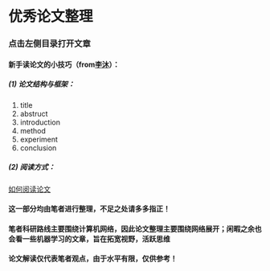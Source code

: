 # 优秀论文整理

### 点击左侧目录打开文章

#### 新手读论文的小技巧（from[李沐](https://zh.wikipedia.org/zh-sg/李沐_(科学家))）：
##### (1) 论文结构与框架：     
1. title                     
2. abstruct             
3. introduction                   
4. method                            
5. experiment
6. conclusion    
 
##### (2) 阅读方式：
[如何阅读论文](https://www.bilibili.com/video/BV1H44y1t75x/?spm_id_from=333.999.0.0&vd_source=8a3dd36862125e80dc439254ef65d959)


#### 这一部分均由笔者进行整理，不足之处请多多指正！

#### 笔者科研路线主要围绕计算机网络，因此论文整理主要围绕网络展开；闲暇之余也会看一些机器学习的文章，旨在拓宽视野，活跃思维

#### 论文解读仅代表笔者观点，由于水平有限，仅供参考！
